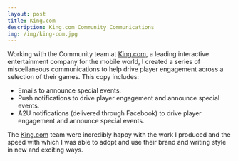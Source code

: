 ```yaml
---
layout: post
title: King.com
description: King.com Community Communications
img: /img/king-com.jpg
---
```


Working with the Community team at [King.com](http://company.king.com/), a leading interactive entertainment company for the mobile world, I created a series of miscellaneous communications to help drive player engagement across a selection of their games. This copy includes:

- Emails to announce special events.
- Push notifications to drive player engagement and announce special events.
- A2U notifications (delivered through Facebook) to drive player engagement and announce special events.

The [King.com](http://company.king.com/) team were incredibly happy with the work I produced and the speed with which I was able to adopt and use their brand and writing style in new and exciting ways.